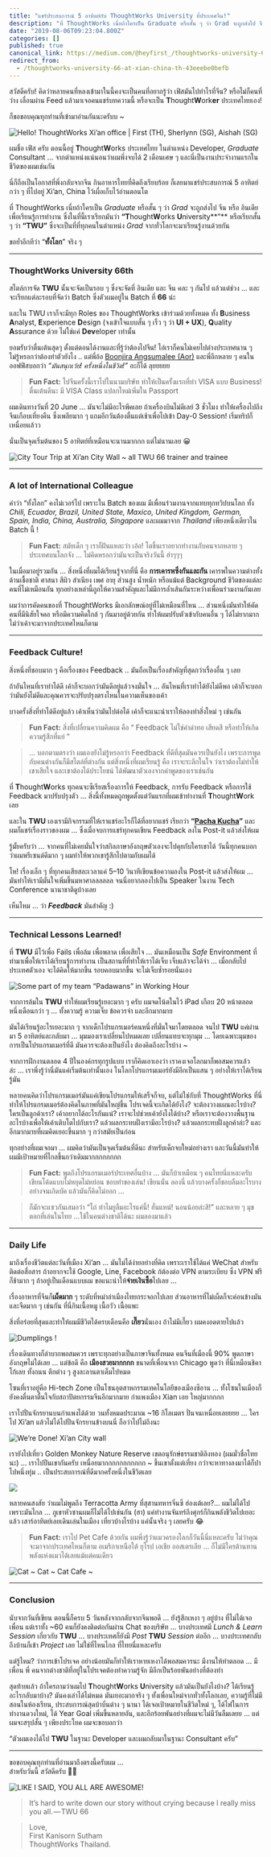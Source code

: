 ```yaml
---
title: "แชร์ประสบการณ์ 5 อาทิตย์กับ ThoughtWorks University ที่ประเทศจีน!"
description: "ที่ ThoughtWorks เนี่ยถ้าใครเป็น Graduate หรือสั้น ๆ ว่า Grad จะถูกส่งไป จีน หรือ อินเดีย เพื่อเรียนรู้การทำงาน ซึ่งในเราเรียกมันว่า “TWU”"
date: "2019-08-06T09:23:04.800Z"
categories: []
published: true
canonical_link: https://medium.com/@heyfirst_/thoughtworks-university-66-at-xian-china-th-43eeebe0befb
redirect_from:
  - /thoughtworks-university-66-at-xian-china-th-43eeebe0befb
---
```


สวัสดีครับ! คิดว่าหลายคนที่หลงเข้ามาในนี้คงจะเป็นคนที่อยากรู้ว่า เฟิสมันไปทำไรที่จีน? หรือไม่ก็คนที่ว่าง เลื่อนผ่าน Feed แล้วมาเจอคนแชร์บทความนี้ หรือจะเป็น **T**hought**W**ork**er** ประเทศไทยเอง!

ก็ขอขอบคุณทุกท่านที่เข้ามาอ่านกันนะครับบ ~

![Hello! ThoughtWorks Xi’an office | First (TH), Sherlynn (SG), Aishah (SG)](./asset-1.jpeg)

ผมชื่อ เฟิส ครับ ตอนนี้อยู่ **T**hought**W**orks ประเทศไทย ในตำแหน่ง Developer, _Graduate_ Consultant … จากตำแหน่งแน่นอนว่าผมพึ่งจบได้ 2 เดือนเศษ ๆ และนี่เป็นงานประจำงานแรกในชีวิตของผมเช่นกัน

นี่ก็ถือเป็นโอกาสที่พึ่งกลับจากจีน กินอาหารไทยที่คิดถึงเรียบร้อย ก็เลยมาแชร์ประสบการณ์ 5 อาทิตย์กว่า ๆ ที่ไปอยู่ Xi’an, China ไว้เผื่อเก็บไว้อ่านตอนโต

ที่ ThoughtWorks เนี่ยถ้าใครเป็น _Graduate_ หรือสั้น ๆ ว่า _Grad_ จะถูกส่งไป จีน หรือ อินเดีย เพื่อเรียนรู้การทำงาน ซึ่งในที่นี้เราเรียกมันว่า **“T**hought**W**orks **U**niversity**”** หรือเรียกสั้น ๆ ว่า **“TWU”** ซึ่งจะเป็นที่ที่ทุกคนในตำแหน่ง _Grad_ จากทั่วโลกจะมาเรียนรู้งานด้วยกัน

ขอย้ำอีกทีว่า “**ทั้งโลก**” จริง ๆ

---

### ThoughtWorks University 66th

สไตล์การจัด **TWU** นั้นจะจัดเป็นรอบ ๆ ซึ่งจะจัดที่ อินเดีย และ จีน คละ ๆ กันไป แล้วแต่ช่วง … และจะเรียกแต่ละรอบที่จัดว่า Batch ซึ่งตัวผมอยู่ใน Batch ที่ **66** น่ะ

และใน TWU เราก็จะมีทุก Roles ของ ThoughtWorks เข้าร่วมด้วยทั้งหมด ทั้ง **B**usiness **A**nalyst, **E**xperience **D**esign (จงเข้าใจแบบสั้น ๆ เร็ว ๆ ว่า **UI + UX**), **Q**uality **A**ssurance ด้วย ไม่ใช่แค่ **Dev**eloper เท่านั้น

ยอมรับว่าตื่นเต้นสุดๆ ตั้งแต่ตอนได้งานและที่รู้ว่าต้องไปจีน! ไอ่เราก็คนไม่เคยไปต่างประเทศนาน ๆ ไม่รู้หรอกว่าต้องทำตัวยังไง .. แต่พี่อ้อ [Boonjira Angsumalee (Aor)](https://medium.com/u/69ce0838627f) และพี่อีกหลาย ๆ คนในออฟฟิสบอกว่า _“มันสนุกเว้ย! ครั้งหนึ่งในชีวิต!”_ อะก็ได้ ลุยยยยย

> **Fun Fact:** ไปจีนครั้งนี้เราไปในนามบริษัท ทำให้เป็นครั้งแรกที่ทำ VISA แบบ Business! ตื่นเต้นดีนะ มี VISA Class แปลกใหม่เพิ่มใน Passport

ผมเดินทางวันที่ 20 June … มันจะไม่มีอะไรพีคเลย ถ้าเครื่องบินไม่ดีเลย์ 3 ชั่วโมง ทำให้เครื่องไปถึงจีนเกือบเที่ยงคืน ซึ่งเพลียมาก ๆ แถมอีกวันต้องตื่นแต่เช้าเพื่อไปเข้า Day-0 Session! เริ่มทริปก็เหนื่อยแล้วว

นั่นเป็นจุดเริ่มต้นของ 5 อาทิตย์ที่เหมือนจะนานมากกก แต่ไม่นานเลย 😀

![**City Tour Trip** at **Xi’an City Wall** ~ all TWU 66 trainer and trainee](./asset-2.jpeg)

---

### A lot of International Colleague

คำว่า “ทั้งโลก” คงไม่เวอร์ไป เพราะใน Batch ของผม มีเพื่อนร่วมงานจากแทบทุกทวิปบนโลก ทั้ง _Chili, Ecuador, Brazil, United State, Maxico, United Kingdom, German, Spain, India, China, Australia, Singapore_ และผมมาจาก​ _Thailand_ เพียงหนึ่งเดียวใน Batch นี้ !

> **Fun Fact:** สมัยเด็ก ๆ เราก็ฝันแหละว่า เอ้อ! โตขึ้นเราอยากทำงานกับคนจากหลาย ๆ ประเทศบนโลกจัง … ไม่คิดหรอกว่ามันจะเป็นจริงวันนี้ ฮ่าๆๆๆ

ในเมื่อมาอยู่รวมกัน … สิ่งหนึ่งที่ผมได้เรียนรู้จากที่นี่ คือ **การเคารพซึ่งกันและกัน** เคารพในความต่างทั้งด้านเชื้อชาติ ศาสนา สีผิว สำเนียง เพศ อายุ ส่วนสูง น้ำหนัก หรือแม้แต่ Background ชีวิตของแต่ละคนที่ไม่เหมือนกัน ทุกอย่างเหล่านี้ถูกให้ความสำคัญและไม่มีการล้ำเส้นกันระหว่างเพื่อนร่วมงานกันเลย

ผมว่าการคัดคนของที่ ThoughtWorks มีเอกลักษณ์อยู่ที่ไม่เหมือนที่ไหน … ส่วนหนึ่งมันทำให้คัดคนที่มีนิสัยใจคอ หรือมีความคิดใกล้ ๆ กันมาอยู่ด้วยกัน ทำให้ผมปรับตัวเข้ากับคนอื่น ๆ ได้ไม่ยากมาก ไม่ว่าเค้าจะมาจากประเทศไหนก็ตาม

---

### Feedback Culture!

สิ่งหนึ่งที่ชอบมาก ๆ คือเรื่องของ Feedback .. มันถือเป็นเรื่องสำคัญที่สุดกว่าเรื่องอื่น ๆ เลย

ถ้าอันไหนที่เราทำได้ดี เค้าก็จะบอกว่ามันดีอยู่แล้วจงมั่นใจ … อันไหนที่เราทำได้ยังไม่ดีพอ เค้าก็จะบอกว่ามันยังไม่ดีและคุณควรจะปรับปรุงตรงไหนในความเห็นของเค้า

บางครั้งสิ่งที่ทำได้ดีอยู่แล้ว เค้าเห็นว่ามันไปต่อได้ เค้าก็จะแนะนำเราให้ลองทำสิ่งใหม่ ๆ เช่นกัน

> **Fun Fact:** สิ่งที่เปลี่ยนความคิดผม คือ “ Feedback ไม่ใช่คำด่าทอ เสียดสี หรือทำให้เกิดความรู้สึกที่แย่ ”

> … บอกตามตรงว่า ผมเองยังไม่รู้หรอกว่า Feedback ที่ดีที่สุดมันควรเป็นยังไง เพราะการพูดกับคนต่างกันก็มีสไตล์ที่ต่างกัน แต่สิ่งหนึ่งที่ผมเรียนรู้ คือ เราจะระลึกในใจ ว่าเราต้องไม่ทำให้เขาเสียใจ และเขาต้องได้ประโยชน์ ได้พัฒนาตัวเองจากคำพูดของเราเช่นกัน

ที่ **T**hought**W**orks ทุกคนจะซีเรียสเรื่องการให้ Feedback, การรับ Feedback หรือการใช้ Feedback มาปรับปรุงตัว … สิ่งนี้ทั้งหมดถูกพูดตั้งแต่วันแรกที่ผมเข้าทำงานที่ **T**hought**W**ork เลย

และใน **TWU** เองเรามีกิจกรรมที่ให้เราแชร์อะไรก็ได้ที่อยากแชร์ เรียกว่า **“**[**Pacha Kucha**](https://www.pechakucha.com/)**”** และผมก็แชร์เรื่องราวของผม … ซึ่งเมื่อจบการแชร์ทุกคนเขียน Feedback ลงใน Post-it แล้วส่งให้ผม

รู้มั้ยครับว่า … จากคนที่ไม่เคยมั่นใจว่าสกิลภาษาอังกฤษตัวเองจะไปคุยกับใครเขาได้ วันนี้ทุกคนบอกว่าผมพรีเซนต์ดีมาก ๆ ผมทำให้พวกเขารู้สึกไปตามกับผมได้

โห! เรื่องเล็ก ๆ ที่ทุกคนเสียสละเวลาแค่ 5–10 วินาทีเขียนข้อความลงใน Post-it แล้วส่งให้ผม … มันทำให้เรามีมั่นใจเพิ่มขึ้นมหาศาลลลลลล จนนี่อยากลองไปเป็น Speaker ในงาน Tech Conference นานาชาติดูบ้างเลย

เห็นไหม … ว่า **_Feedback_** มันสำคัญ​ :)

---

### Technical Lessons Learned!

ที่ **TWU** มีไว้เพื่อ Fails เพื่อล้ม เพื่อพลาด เพื่อเสียใจ … มันเหมือนเป็น _Safe_ Environment ที่ทำมาเพื่อให้เราได้เรียนรู้การทำงาน เป็นสถานที่ที่ทำให้เราได้เจ็บ เจ็บแล้วจะได้จำ … เมื่อกลับไปประเทศตัวเอง จะได้คิดให้มากขึ้น รอบคอบมากขึ้น จะไม่เจ็บซ้ำรอยนั่นเอง

![Some part of my team “Padawans” in Working Hour](./asset-3.jpeg)

จากการล้มใน **TWU** ทำให้ผมเรียนรู้เยอะมาก ๆ ครับ ผมจดโน้ตในไว้ iPad เกือบ 20 หน้าตลอดหนึ่งเดือนกว่า ๆ … ทั้งความรู้ ความเจ็บ ข้อควรจำ และอีกมากมาย

มันได้เรียนรู้อะไรเยอะมาก ๆ จากเด็กโปรแกรเมอร์คนหนึ่งที่มั่นใจมาโดยตลอด จนไป **TWU** แค่ผ่านมา 5 อาทิตย์และกลับมา … มุมมองเราเปลี่ยนไปหมดเลย เปลี่ยนแทบจะทุกมุม … โดยเฉพาะมุมของการเป็นโปรแกรมเมอร์ที่ดี มันควรจะต้องเป็นยังไง ต้องคิดถึงอะไรบ้าง ~

จากการฝึกงานตลอด 4 ปีในองค์กรทุกรูปแบบ เราก็คิดเอาเองว่า เราคงเจอโลกมาก็พอสมควรแล้วล่ะ … เราพึ่งรู้ว่านี่มันแค่เริ่มต้นเท่านั้นเอง ในโลกโปรแกรมเมอร์ยังมีอีกเป็นแสน ๆ อย่างให้เราได้เรียนรู้มัน

หลายคนคิดว่าโปรแกรมเมอร์มันแค่เขียนโปรแกรมให้เสร็จก็จบ, แต่ไม่ใช่กับที่ ThoughtWorks ที่นี่ทำให้โปรแกรมเมอร์ต้องคิดในภาพที่มันใหญ่ขึ้น โปรเจคนี้จะเกิดได้ยังไง? จะต้องวางแผนอะไรบ้าง? ใครเป็นลูกค้าเรา? เค้าอยากได้อะไรกันแน่? เราจะไปช่วยเค้ายังไงได้บ้าง? หรือเราจะต้องวางพื้นฐานอะไรบ้างเพื่อให้เค้าเติบโตไปกับเรา? แล้วผลกระทบฝั่งเรามีอะไรบ้าง? แล้วผลกระทบฝั่งลูกค้าล่ะ? และอีกมากมายที่ผมคิดเยอะขึ้นมาก ๆ กว่าสมัยเป็นก่อน

ทุกอย่างที่ผมเจอมา … ผมคิดว่ามันเป็นจุดเริ่มต้นที่ดีนะ สำหรับเด็กจบใหม่อย่างเรา และวันนี้มันทำให้ผมมีเป้าหมายที่ไกลขึ้นกว่าเดิมมากกกกกกกก

> **Fun Fact:** พูดถึงโปรแกรมเมอร์ประเทศอื่นบ้าง … มันก็บ้าเหมือน ๆ คนไทยนี่แหละครับ เขียนโค้ดแบบไม่หยุดไม่หย่อน ชอบทำของเล่น! เขียนนั่น ลองนี่ แล้วบางครั้งก็ชอบลืมอะไรบางอย่างจนเกิดบัค แล้วมันก็คิดไม่ออก …

> ก็มักจะแซวกันเสมอว่า “โถ่ ทำไมยูลืมอะไรแค่นี้! ฮั่นแหน่! นอนน้อยล่ะสิ!” และหลาย ๆ มุขตลกที่เล่นในไทย …ใช้ในคนต่างชาติได้นะ ผมลองมาแล้ว

---

### Daily Life

มาถึงเรื่องชีวิตแต่ละวันที่เมือง Xi’an … มันไม่ได้ง่ายอย่างที่คิด เพราะเราใช้ได้แค่ WeChat สำหรับติดต่อสื่อสาร ถ้าอยากจะใช้ Google, Line, Facebook ก้ต้องต่อ VPN ตามระเบียบ ซึ่ง VPN ฟรีก็ช้ามาก ๆ ถ้าอยู่เป็นเดือนแบบผม ขอแนะนำให้**จ่ายเงินซื้อ**ไปเลย …

เรื่องอาหารที่จีนก็**เผ็ดมาก** ๆ ระดับที่หม่าล่าเมืองไทยกระจอกไปเลย ส่วนอาหารที่ไม่เผ็ดก็จะค่อนข้างมันและจืดมาก ๆ เช่นกัน ที่นี่กินเนื้อหมู เนื้อวัว เนื้อแพะ

สิ่งที่อร่อยที่สุดและทำให้ผมมีชีวิตได้ครบเดือนคือ **เกี๊ยว**นั่นเอง ถ้าไม่มีเกี๊ยว ผมคงอดตายไปแล้ว

![Dumplings !](./asset-4.jpeg)

เรื่องเดินทางก็ลำบากพอสมควร เพราะทุกอย่างเป็นภาษาจีนทั้งหมด คนจีนที่เมืองนี้ 90% พูดภาษาอังกฤษไม่ได้เลย … แต่ข้อดี คือ **เมืองสวยมากกกก** ขนาดที่เพื่อนจาก Chicago พูดว่า ที่นี่เหมือนชิคาโก้เลย ทั้งถนน ตึกต่าง ๆ สูงละลานตาเต็มไปหมด

โซนที่เราอยู่คือ Hi-tech Zone เป็นโซนอุตสาหกรรมเทคโนโลยีของเมืองซีอาน … ทั้งโซนในเมืองก็ยังคงตื่นตาตื่นใจกับสถาปัตยกรรมจีนอีกมากมาย กำแพงเมือง Xian เอย ใหญ่มากกกก

เราไปปั่นจักรยานบนกำแพงได้ด้วย วนทั้งหมดประมาณ ~16 กิโลเมตร ปั่นจนเหนื่อยเลยยยย … ใครไป Xi’an แล้วไม่ได้ไปปั่นจักรยานข้างบนนี่ ถือว่าไปไม่ถึงนะ

![**We’re Done!** Xi’an City wall](./asset-5.jpeg)

เรายังไปเที่ยว Golden Monkey Nature Reserve เขตอนุรักษ์ธรรมชาติลิงทอง (ผมมั่วชื่อไทยนะ) … เราไปปีนเขากันครับ เหนื่อยมากกกกกกกกกกก ~ ขึ้นเขาตั้งแต่เที่ยง กว่าจะหาทางลงมาได้ก็ปาไปหนึ่งทุ่ม .. เป็นประสบการณ์ที่ดีมากครั้งหนึ่งในชีวิตเลย

![](./asset-6.jpeg)

หลายคนสงสัย ว่าผมไม่พูดถึง Terracotta Army ที่สุสานทหารจิ๋นซี ฮ่องเต้เลย?… ผมไม่ได้ไป เพราะมันไกล … ภูเขาหัวซานผมก็ไม่ได้ไปเช่นกัน (ฮา) แค่ทำงานจันทร์ถึงศุกร์ก็กินพลังชีวิตไปเยอะแล้ว เสาร์อาทิตย์เลยเดินเล่นในเมือง เที่ยวบ้างไรบ้าง แค่นั้นจริง ๆ เลยครับ 😂

> **Fun Fact:** เราไป Pet Cafe ด้วยกัน ผมพึ่งรู้ว่าแมวครองโลกก็วันนี้นี่แหละครับ ไม่ว่าคุณจะมาจากประเทศไหนก็ตาม อเมริกาเหนือใต้ ยุโรป เอเชีย ออสเตรเลีย … ก็ไม่มีใครต้านทานพลังแห่งแมวได้เลยแม้แต่คนเดียว

![Cat ~ Cat ~ Cat Cafe ~](./asset-7.jpeg)

---

### Conclusion

นับจากวันที่เขียน ตอนนี้ก็ครบ 5 วันหลังจากกลับจากจีนพอดี … ยังรู้สึกเหงา ๆ อยู่บ้าง ที่ไม่ได้เจอเพื่อน แต่เราทั้ง ~60 คนก็ยังคงติดต่อกันผ่าน Chat ของบริษัท … บางประเทศมี _Lunch & Learn_ _Session_ เกี่ยวกับ **TWU** … บางประเทศก็ยังมี _Post_ **TWU** _Session_ ต่ออีก … บางประเทศกลับถึงบ้านก็เข้า _Project_ เลย ไม่ใช่ที่ไหนไกล ที่ไทยนี่แหละครับ

แต่รู้ไหม? ว่าการเข้าโปรเจค อย่างน้อยมันก็ทำให้เราหายเหงาได้พอสมควรนะ มีงานให้ทำตลอด … มีเพื่อน พี่ คนจากต่างชาติที่อยู่ในโปรเจคต้องทำความรู้จัก มีอีกเป็นร้อยพันอย่างที่ต้องทำ

สุดท้ายแล้ว ถ้าใครถามว่าผมไป **T**hought**W**orks **U**niversity แล้วมันเป็นยังไงบ้าง? ได้เรียนรู้อะไรกลับมาบ้าง? มันคงเล่าได้ไม่หมด มันเยอะมากจริง ๆ ทั้งเพื่อนใหม่จากทั่วทั้งโลกเลย, ความรู้ที่ไม่มีสอนในห้องเรียน, ประสบการณ์สุดบ้าบิ่นต่าง ๆ นานา ได้เจอเป้าหมายในชีวิตใหม่ ๆ, ได้ไฟในการทำงานดวงใหม่, ได้ Year Goal เพิ่มขึ้นหลายอัน, และอีกร้อยพันอย่างที่ผมจะไม่มีวันลืมเลยย … แต่ผมจะสรุปสั้น ๆ เพียงประโยค ผมจะขอบอกว่า

“ตัวผมเองได้ไป **TWU** ในฐานะ Developer และผมกลับมาในฐานะ Consultant ครับ​”

---

ขอขอบคุณทุกท่านที่อ่านมาถึงตรงนี้ครับผม …   
สำหรับวันนี้ สวัสดีครับ 🙏🏻

![LIKE I SAID, YOU ALL ARE **AWESOME!**](./asset-8.jpeg)

> It’s hard to write down our story without crying because I really miss you all. — TWU 66

> Love,  
> First Kanisorn Sutham  
> ThoughtWorks Thailand.
